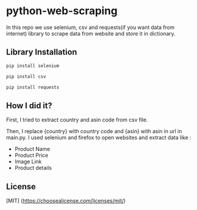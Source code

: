 # python-web-scraping
In this repo we use selenium, csv and requests(if you want data from internet) library to scrape data from website and store it in dictionary.

## Library Installation
```bash
pip install selenium
```
```bash
pip install csv
```
```bash
pip install requests
```

## How I did it?
First, I tried to extract country and asin code from csv file.

Then, I replace {country} with country code and {asin} with asin in url in main.py.
I used selenium and firefox to open websites and extract data like :

* Product Name
* Product Price
* Image Link
* Product details


## License
[MIT]
(https://choosealicense.com/licenses/mit/)
